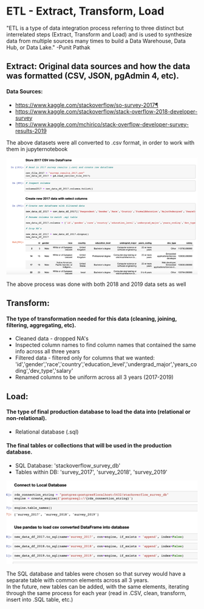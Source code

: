 # ETL - Extract, Transform, Load

"ETL is a type of data integration process referring to three distinct but interrelated steps (Extract, Transform and Load) and is used to synthesize data from multiple sources many times to build a Data Warehouse, Data Hub, or Data Lake." -Punit Pathak

## Extract: Original data sources and how the data was formatted (CSV, JSON, pgAdmin 4, etc).

#### Data Sources:

* https://www.kaggle.com/stackoverflow/so-survey-2017¶
* https://www.kaggle.com/stackoverflow/stack-overflow-2018-developer-survey
* https://www.kaggle.com/mchirico/stack-overflow-developer-survey-results-2019

The above datasets were all converted to .csv format, in order to work with them in jupyternotebook

![csv.png](csv.png)

The above process was done with both 2018 and 2019 data sets as well 

## Transform:
#### The type of transformation needed for this data (cleaning, joining, filtering, aggregating, etc).

- Cleaned data - dropped NA's
- Inspected column names to find column names that contained the same info across all three years
- Filtered data - filtered only for columns that we wanted:
'id','gender','race','country','education_level','undergrad_major','years_coding','dev_type','salary'
- Renamed columns to be uniform across all 3 years (2017-2019)

## Load:

#### The type of final production database to load the data into (relational or non-relational).

- Relational database (.sql)

#### The final tables or collections that will be used in the production database.

- SQL Database: 'stackoverflow_survey_db'
- Tables within DB: 'survey_2017', 'survey_2018', 'survey_2019'

![database.png](database.png)


The SQL database and tables were chosen so that survey would have a separate table with common elements across all 3 years.  
In the future, new tables can be added, with the same elements, iterating through the same process for each year (read in .CSV, clean, transform, insert into .SQL table, etc.)
